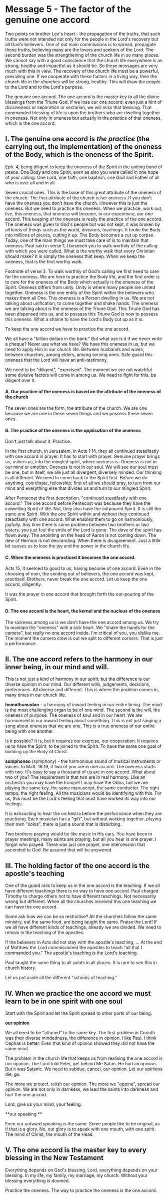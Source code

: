 # Message 5 - The factor of the genuine one accord

Two points on brother Lee's heart - the propagation of the truths, that such truths were not intended not only for the people in the Lord's recovery but all God's believers. One of out main commissions is to spread, propagate these truths, believing many are the lovers and seekers of the Lord. The second burden was the strengthening of the church life in so many places. We cannot say with a good conscience that the church life everywhere is as strong, healthy and impactful as it should be. So these messages are very much with this in view. The recovery of the church life must be a powerful, prevailing one. If we cooperate with these factors in a living way, then the church life in the churches will be strong, healthy. This will draw the people to the Lord and to the Lord's purpose.

The genuine one accord. The one accord is the master key to all the divine blessings from the Triune God. If we lose our one accord, even just a hint of divisiveness or separation or sectarian, we will miss that blessing. That commanded blessing of life is upon the brothers who are dwelling together in oneness. Not only in oneness but actually in the practice of that oneness, which is the one accord.



## I. The genuine one accord is *the practice* (the carrying out, the implementation) of the oneness of the Body, which is the oneness of the Spirit.

Eph. 4, being diligent to keep the oneness of the Spirit in the uniting bond of peace. One Body and one Spirit, even as also you were called in one hope of your calling. One Lord, one faith, one baptism, one God and Father of all who is over all and in all.

Seven crucial ones. This is the base of this great attribute of the oneness of the church. The first attribute of the church is her oneness. If you don't have the oneness you don't have the church. However this is just the oneness. But we need to practice ths oneness. When we practice, work out, live, this oneness, that oneness will become, in our experience, our one accord. This keeping of the oneness is really the practice of the one accord. The oneness was given to God's people but was not kept, it was broken by all kinds of things such as the world, divisions, teachings. It broke the Body into millions of pieces, cutting it up. The Body becomes a cut up corpse. Today, one of the main things we must take care of is to maintain that oneness. Paul said in verse 1, I beseech you to walk worthily of the calling with which you were called. What is the worthy walk that every Christian should make? It is simply the oneness that keep. When we keep the oneness, that is the first worthy walk.

Footnote of verse 3. To walk worthily of God's calling we first need to care for the oneness. We are here to practice the Body life, and the first order is to care for the oneness of the Body which actually is the oneness of the Spirit. Oneness differs from unity. Unity is where many people are united together. Oneness is the one entity of the Spirit within the believers who makes them all One. This oneness is a Person dwelling in us. We are not talking about unification, to come together and shake hands. The oneness we are talking about is the oneness of the Triune God. This Triune God has been dispensed into us, and to possess this Triune God is now to possess this oneness. What a shame to have the Lord's Body cut up as it is.

To keep the one accord we have to practice the one accord. 

We all have a "billion dollars in the bank." But what use is it if we never write a cheque? Never use what we have? We have this oneness in us, but we need to apply Him in our church life. Between husbands and wives, between churches, among elders, among serving ones. Safe guard this oneness that the Lord will have an anti-testimony.

We need to be "diligent", "exercised". The moment we are not watchful some divisive factors will come in among us. We need to fight for this, be diligent over it.



#### A. Our practice of the oneness is based on the attribute of the oneness of the church

The seven ones are the form, the attribute of the church. We are one because we are one in these seven things and we possess these seven ones.

#### B. The practice of the oneness is the *application* of the oneness

Don't just talk about it. Practice.

In the first church, in Jerusalem, in Acts 1:14, they all continued steadfastly with one accord in prayer. It has to start with prayer. Genuine prayer brings us, ushers us, into the mingled spirit, where oneness is. Oneness is not in our mind or emotion. Oneness is not in our soul. We will see our soul must be one, but in itself, we are just all divergent, diversely minded. Our thinking is all different. We need to come back to the Spirit first. Before we do anything, coordinate, fellowship; first of all we should pray, to turn from our mind and everything else that divides us and turn to our mingled Spirit.

After Pentecost the first description, "continued steadfastly with one accord." The one accord before Pentecost was because they have the indwelling Spirit of life. Not, they also have the outpoured Spirit. It is still the same one Spirit. With the one Spirit within and without they continued steadfastly with one accord. What enabled them to go on harmoniously, joyfully. Any time there is some problem between two brothers or two sisters, you just feel the smile of the Lord is gone. The dove of the spirit has flown away. The anointing on the head of Aaron is not coming down. The dew of Hermon is not descending. When there is disagreement. Just a little bit causes us to lose the joy and the power in the church life.

#### C. When the oneness is practiced it becomes the one accord.

Acts 15, It seemed to good to us, having become of one accord. Even in the choosing of men, the sending out of believers, the one accord was kept, practised. Brothers, never break the one accord. Let us keep the one accord, diligently.

It was the prayer *in* one accord that brought forth the out-pouring of the Spirit.

#### D. The one accord is the heart, the kernel and the nucleus of the oneness

The sickness among us is we don't have the one accord among us. We try to maintain the "oneness" with a sick heart. We "shake the hands for the camera", but really no one accord inside. I'm critical of you, you dislike me. The moment the camera crew is out we split to different corners. That is just a performance.

## II. The one accord refers to the harmony in our inner being, in our mind and will.

This is not just a kind of harmony in our spirit, but the difference is our diverse opinion in our mind. Our different wills, judgements, decisions, preferences. All diverse and different. This is where the problem comes in, many times in our church life. 

**homothumadon** - a harmony of inward feeling in our entire being. The mind is the most challenging organ to be of one mind. The second is the will, the oneness of purpose. The oneness of soul and in our heart. We are harmonised in our inward feeling about something. This is not just singing a song about oneness that we are one. This is a true oneness of our entire being with one another.

Is it possible? It is, but it requires our exercise, our cooperation. It requires us to have the Spirit, to be joined to the Spirit. To have the same one goal of building up the Body of Christ.

**sumphoneo** (symphony) - the harmonious sound of musical instruments or voices. In Matt. 18:19, if two of you are in one accord. The oneness starts with two. It's easy to say a thousand of us are in one accord. What about two of you? The requirement is that two are in real harmony. Like an orchestra you may have the trumpet I may have the Obba, but we are playing the same key, the same manuscript, the same conductor. The right tempo, the right feeling. All the musicians would be identifying with this. For us, this must be the Lord's feeling that must have worked its way into our feelings.

It is exhausting to hear the orchestra before the performance when they are practising. Each musician has a "gift", but without working together, playing their own "solos", there is just a sound that is disturbing.

Two brothers praying would be like music in His ears. You have been in prayer meetings, many saints are praying, but all you hear is one prayer. I forgot who prayed. There was just one prayer, one intercession that ascended to God. Be assured that will be answered.

## III. The holding factor of the one accord is the apostle's teaching

One of the guard rails to keep us in the one accord is the teaching. If we all have different teachings there is no way to have one accord. Paul charged Timothy to charge others not to have different teachings. Not necessarily wrong but different. When all the churches received this one teaching we can have the one accord.

Some ask how we can be so restrictive? All the churches follow the same ministry, eat the same food, are being taught the same. Praise the Lord! If we all have different kinds of teachings, already we are divided. We need to remain in the teaching of the apostles.

If the believers in Acts did not stay with the apostle's teaching, ... At the end of Matthew the Lord commissioned the apostles to teach "all that I commanded you." The apostle's teaching is the Lord's teaching.

Paul taught the same thing to all saints in all places. It is rare to see this in church history.

Let us put aside all the different "schools of teaching."

## IV. When we practice the one accord we must learn to be in one spirit with one soul

Start with the Spirit and let the Spirit spread to other parts of our being.

**our opinion**

We all need to be "attuned" to the same key. The first problem in Corinth was their diverse mindedness, the difference in opinion. I like Paul. I think Cephas is better. Even that kind of opinion showed they did not have the same mind.

The problem in the church life that keeps us from realising the one accord is our opinion. The Lord told Peter, get behind Me Satan. He had an opinion. But it was Satanic. We need to subdue, cancel, our opinion. Let our opinions die, go.

The more we protect, relish our opinion. The more we "oppine", spread our opinion. We are not only in darnkess, we lead the saints into darkness and hurt the one accord.

Lord, give us your mind, your feeling.

**our speaking **

Even our outward speaking is the same. Some people like to be original, as if that is a glory. No, out glory is to speak with one mouth, with one spirit. The mind of Christ, the mouth of the Head.

## V. The one accord is the master key to every blessing in the New Testament

Everything depends on God's blessing. Lord, everything depends on your blessing. In my life, my family, my marriage, my church. Without your blessing everything is doomed.

Practice the oneness. The way to practice the oneness is the one accord.